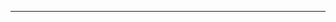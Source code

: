 ---

<!--# Hi, I'm Muskan Saini! 👋  

I am a passionate Machine Learning Engineer with a strong foundation in software development and artificial intelligence. My journey involves exploring innovative solutions in AI, working on impactful projects, and sharing my knowledge with the community.  

![Muskan's Stats](https://github-readme-stats.vercel.app/api?username=MuskanSaini27&theme=vue-dark&show_icons=true&hide_border=true&count_private=true) 

## 🚀 About Me  

- 🎓 I have experience working on AI-driven projects, including **Text-to-Speech (TTS), News Recommendation Systems, and Healthcare Expert Systems**.  
- 🤖 Passionate about **Machine Learning, Deep Learning, and NLP**, with hands-on experience in **Django, Dataiku, and Python**.  
- 📝 Writing and documenting tech concepts is something I enjoy, ensuring clarity and accessibility for others.  
- 💡 Constantly learning and experimenting with **Docker, AWS, and software development best practices**.  

## 💼 My Work  

- 🔬 **Text-to-Speech (TTS) Research**  
  - Building a **Punjabi TTS Model** using **FastSpeech 2** and exploring **Automatic Speech Recognition (ASR)**.  
  - Curating and processing speech datasets, including **IIT Madras and Mozilla Common Voice**.  

- 🏥 **Healthcare Expert System**  
  - Developing an AI-driven **heart disease prediction system**.  
  - Implemented secure authentication and interactive user features in **Django**.  

- 📰 **News Recommender**  
  - Scraped, cleaned, and analyzed news articles to build a personalized **news recommendation system**.  
  - Used **BeautifulSoup, NLP, and machine learning techniques** to enhance recommendations.  

## 🛠 Tech Stack  

[![My Skills](https://skillicons.dev/icons?i=python,cpp,java,git,html,css,js,react,tailwind,django,postgres,aws,docker)](https://skillicons.dev)  

## 🌱 Currently Exploring  

- 🏗 **Full-Stack Development**  
  - React, Redux, and Tailwind for interactive UI experiences.  
  - Django and PostgreSQL for backend systems.  
- 🚀 **Cloud & DevOps**  
  - Experimenting with **Docker and AWS** to scale ML applications.  
- 🎤 **Improving Spoken English**  
  - Practicing longer explanations and enhancing communication skills.  

## 🏆 Achievements  

- 🎯 Successfully implemented **course completion tracking and user login** features in a web platform.  
- 📊 Built a **temperature forecasting regression model** for data-driven insights.  
- 🎖 Participated in **TCS CodeVita** and tackled competitive coding challenges.  

## 📬 Get in Touch  

- 💼 Connect with me on **LinkedIn** (coming soon 😉)  
- 🎶 Let’s talk **Punjabi Hip-Hop & Diljit Dosanjh's latest releases!**  
- 🚀 Collaborate on AI & ML projects!  

Thanks for stopping by! Let's build and innovate together. 🚀✨  -->
